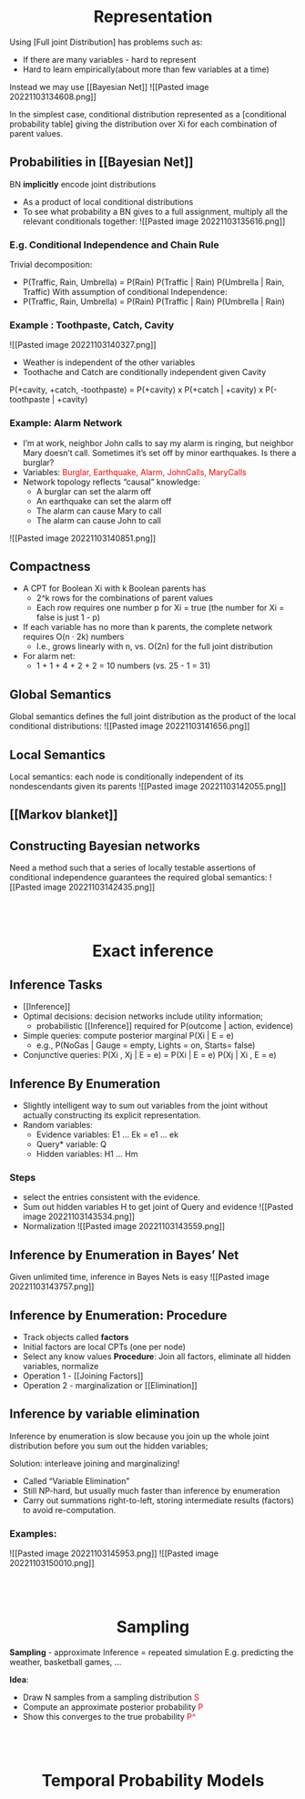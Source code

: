 # <h1 style="text-align: center;">Representation</h1>

Using [Full joint Distribution] has problems such as:
- If there are many variables - hard to represent
- Hard to learn empirically(about more than few variables at a time)


Instead we may use [[Bayesian Net]]
![[Pasted image 20221103134608.png]]

In the simplest case, conditional distribution represented as a [conditional probability table] giving the distribution over Xi for each combination of parent values.

## Probabilities in [[Bayesian Net]]

BN **implicitly** encode joint distributions
- As a product of local conditional distributions
- To see what probability a BN gives to a full assignment, multiply all the relevant conditionals together:
![[Pasted image 20221103135616.png]]

### E.g. Conditional Independence and Chain Rule
Trivial decomposition:
- P(Traffic, Rain, Umbrella) = P(Rain) P(Traffic | Rain) P(Umbrella | Rain, Traffic)
With assumption of conditional Independence:
- P(Traffic, Rain, Umbrella) = P(Rain) P(Traffic | Rain) P(Umbrella | Rain)

### Example : Toothpaste, Catch, Cavity

![[Pasted image 20221103140327.png]]

- Weather is independent of the other variables
- Toothache and Catch are conditionally independent given Cavity

P(+cavity, +catch, -toothpaste) = P(+cavity) x P(+catch | +cavity) x P(-toothpaste | +cavity)
<br>
### Example: Alarm Network

- I’m at work, neighbor John calls to say my alarm is ringing, but neighbor Mary doesn’t call. Sometimes it’s set off by minor earthquakes. Is there a burglar?
- Variables: <span style="color:red;">Burglar, Earthquake, Alarm, JohnCalls, MaryCalls</span>
- Network topology reflects “causal” knowledge:
	- A burglar can set the alarm off
	- An earthquake can set the alarm off
	- The alarm can cause Mary to call
	- The alarm can cause John to call

![[Pasted image 20221103140851.png]]


## Compactness 

- A CPT for Boolean Xi with k Boolean parents has
	- 2^k rows for the combinations of parent values
	- Each row requires one number p for Xi = true (the number for Xi = false is just 1 - p)
- If each variable has no more than k parents, the complete network requires O(n · 2k) numbers
	- I.e., grows linearly with n, vs. O(2n) for the full joint distribution
- For alarm net:
	- 1 + 1 + 4 + 2 + 2 = 10 numbers (vs. 25 - 1 = 31)

## Global Semantics 
Global semantics defines the full joint distribution as the product of the local conditional distributions:
![[Pasted image 20221103141656.png]]

## Local Semantics
Local semantics: each node is conditionally independent of its nondescendants given its parents
![[Pasted image 20221103142055.png]]

## [[Markov blanket]]

## Constructing Bayesian networks 
Need a method such that a series of locally testable assertions of conditional independence guarantees the required global semantics:
![[Pasted image 20221103142435.png]]


<br>
<br>

# <h1 style="text-align: center;">Exact inference</h1>
## Inference Tasks 
- [[Inference]]
- Optimal decisions: decision networks include utility information; 
	- probabilistic [[Inference]] required for P(outcome | action, evidence) 
- Simple queries: compute posterior marginal P(Xi | E = e) 
	- e.g., P(NoGas | Gauge = empty, Lights = on, Starts= false) 
- Conjunctive queries: P(Xi , Xj | E = e) = P(Xi | E = e) P(Xj | Xi , E = e)

## Inference By Enumeration
- Slightly intelligent way to sum out variables from the joint without actually constructing its explicit representation.
- Random variables: 
	- Evidence variables: E1 … Ek = e1 … ek
	- Query* variable: Q 
	- Hidden variables: H1 … Hm

### Steps
- select the entries consistent with the evidence.
- Sum out hidden variables H to get joint of Query and evidence
![[Pasted image 20221103143534.png]]
- Normalization
![[Pasted image 20221103143559.png]]

## Inference by Enumeration in Bayes’ Net
Given unlimited time, inference in Bayes Nets is easy
![[Pasted image 20221103143757.png]]

## Inference by Enumeration: Procedure
- Track objects called **factors**
- Initial factors are local CPTs (one per node)
- Select any know values
**Procedure**: Join all factors, eliminate all hidden variables, normalize
- Operation 1 - [[Joining Factors]]
- Operation 2 - marginalization or [[Elimination]]


## Inference by variable elimination
Inference by enumeration is slow because you join up the whole joint distribution before you sum out the hidden variables;

Solution: interleave joining and marginalizing!
- Called “Variable Elimination”
- Still NP-hard, but usually much faster than inference by enumeration
- Carry out summations right-to-left, storing intermediate results (factors) to avoid re-computation.

### Examples:
![[Pasted image 20221103145953.png]]
![[Pasted image 20221103150010.png]]


<br>
<br>

# <h1 style="text-align: center;">Sampling</h1>
**Sampling** - approximate Inference = repeated simulation 
E.g. predicting the weather, basketball games, ...

**Idea**:
- Draw N samples from a sampling distribution <span style="color:red;">S</span>
- Compute an approximate posterior probability <span style="color:red;">P</span>
- Show this converges to the true probability <span style="color:red;">P^</span>

<br>
<br>

# <h1 style="text-align: center;">Temporal Probability Models</h1>
